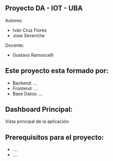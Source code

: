 ## Proyecto DA - IOT - UBA

Autores:
* Iván Cruz Flores
* Jose Severiche

Docente:

* Gustavo Ramoscelli

## Este proyecto esta formado por:
* Backend: ...
* Frontend: ...
* Base Datos: ...

## Dashboard Principal:
Vista principal de la aplicación:

## Prerequisitos para el proyecto:
* ....
* ....
